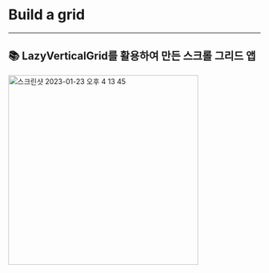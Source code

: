 # Build a grid
---
📚 LazyVerticalGrid를 활용하여 만든 스크롤 그리드 앱
---
<img width="379" alt="스크린샷 2023-01-23 오후 4 13 45" src="https://user-images.githubusercontent.com/73929644/213984537-5de657b5-00ed-4044-b5fd-c3f07b3ac992.png">
